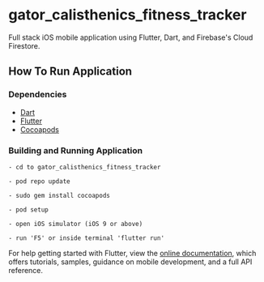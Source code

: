 # gator_calisthenics_fitness_tracker

Full stack iOS mobile application using Flutter, Dart, and Firebase's Cloud Firestore.

## How To Run Application

### Dependencies
- [Dart](https://dart.dev/get-dart)
- [Flutter](https://flutter.dev/docs/get-started/install)
- [Cocoapods](https://guides.cocoapods.org/using/getting-started.html)

### Building and Running Application
```
- cd to gator_calisthenics_fitness_tracker

- pod repo update

- sudo gem install cocoapods

- pod setup

- open iOS simulator (iOS 9 or above)

- run 'F5' or inside terminal 'flutter run'
```

For help getting started with Flutter, view the
[online documentation](https://flutter.dev/docs), which offers tutorials,
samples, guidance on mobile development, and a full API reference.
